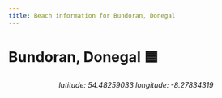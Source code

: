 ```yaml
---
title: Beach information for Bundoran, Donegal
---
```

# Bundoran, Donegal 🟦

<div align="center"><i>latitude: 54.48259033 longitude: -8.27834319</i></div>